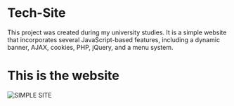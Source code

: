 # Tech-Site
This project was created during my university studies. It is a simple website that incorporates several JavaScript-based features, including a dynamic banner, AJAX, cookies, PHP, jQuery, and a menu system.

<h1> This is the website </h1>

![SIMPLE SITE](https://github.com/fhvicente/Tech-Site/assets/134304084/0527f4d1-6c26-4d03-b07c-2c9967825aa7)
